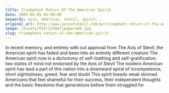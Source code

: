 ```yaml
---
title: Triumphant Return Of The American Spirit
date: 2005-04-05 05:00:00
keywords: axis, american, stevil, spirit, -
original_url: http://www.axisofstevil.com/p/triumphant-return-of-the-american-spirit
image: /assets/PatriotWallpaperweb.jpg
slug: triumphant-return-of-the-american-spirit
---
```


In recent memory, and entirely with out approval from The Axis of Stevil, the American spirit has faded and been  into an entirely different creature The American spirit now is a dichotomy of self-loathing and self-gratification; two states of mind not endorsed by the Axis of Stevil The modern American spirit has lead a part of this nation into a downward spiral of incompetence, short sightedness, greed, fear and doubt This spirit breeds weak skinned Americans that feel shameful for their success, their independent thoughts and the basic freedoms that generations before them struggled for

